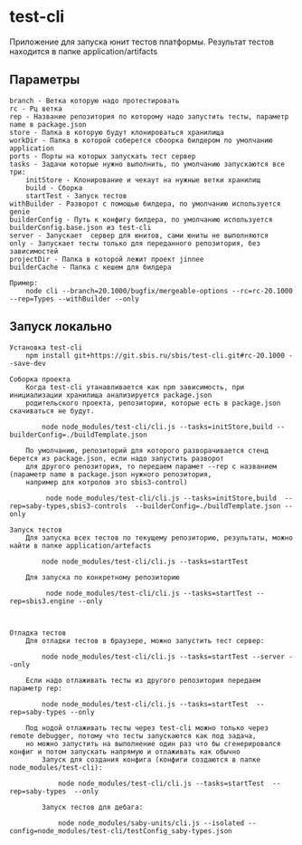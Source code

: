 # test-cli
Приложение для запуска юнит тестов платформы. 
Результат тестов находится в папке application/artifacts

## Параметры
    branch - Ветка которую надо протестировать
    rc - Рц ветка 
    rep - Название репозитория по которому надо запустить тесты, параметр name в package.json  
    store - Папка в которую будут клонироваться хранилища
    workDir - Папка в которой соберется сбоорка билдером по умолчанию application
    ports - Порты на которых запускать тест сервер  
    tasks - Задачи которые нужно выполнить, по умолчанию запускаются все три:    
        initStore - Клонирование и чекаут на нужные ветки хранилищ
        build - Сборка 
        startTest - Запуск тестов
    withBuilder - Разворот с помощью билдера, по умолчанию используется genie
    builderConfig - Путь к конфигу билдера, по умолчанию используется builderConfig.base.json из test-cli
    server - Запускает  сервер для юнитов, сами юниты не выполняются   
    only - Запускает тесты только для переданного репозитория, без зависимостей
    projectDir - Папка в которой лежит проект jinnee   
    builderCache - Папка с кешем для билдера
          
    Пример:
        node cli --branch=20.1000/bugfix/mergeable-options --rc=rc-20.1000 --rep=Types --withBuilder --only

## Запуск локально
    Установка test-cli 
        npm install git+https://git.sbis.ru/sbis/test-cli.git#rc-20.1000 --save-dev
        
    Соборка проекта
        Когда test-cli утанавливается как npm зависимость, при инициализации хранилища анализируется package.json 
        родительского проекта, репозитории, которые есть в package.json скачиваться не будут.      
        
            node node_modules/test-cli/cli.js --tasks=initStore,build --builderConfig=./buildTemplate.json
        
        По умолчанию, репозиторий для которого разворачивается стенд берется из package.json, если надо запустить разворот 
        для другого репозитория, то передаем парамет --rep с названием (параметр name в package.json нужного репозитория, 
        например для котролов это sbis3-control) 
        
             node node_modules/test-cli/cli.js --tasks=initStore,build  --rep=saby-types,sbis3-controls  --builderConfig=./buildTemplate.json --only
        
    Запуск тестов
        Для запуска всех тестов по текущему репозиторию, результаты, можно найти в папке application/artefacts
                
            node node_modules/test-cli/cli.js --tasks=startTest
    
        Для запуска по конкретному репозиторию 
        
             node node_modules/test-cli/cli.js --tasks=startTest --rep=sbis3.engine --only
         
         
        
    Отладка тестов
        Для отладки тестов в браузере, можно запустить тест сервер: 
        
            node node_modules/test-cli/cli.js --tasks=startTest --server --only 
        
        Если надо отлаживать тесты из другого репозитория передаем параметр rep:
        
            node node_modules/test-cli/cli.js --tasks=startTest  --rep=saby-types --only
        
        Под нодой отлаживать тесты через test-cli можно только через remote debugger, потому что тесты запускаются как под задача,
        но можно запустить на выполнение один раз что бы сгенерировался конфиг и потом запускать напрямую и отлаживать как обычно
            Запуск для создания конфига (конфиги создаются в папке node_modules/test-cli):    
        
                node node_modules/test-cli/cli.js --tasks=startTest  --rep=saby-types  --only
        
            Запуск тестов для дебага:
        
                node node_modules/saby-units/cli.js --isolated --config=node_modules/test-cli/testConfig_saby-types.json
